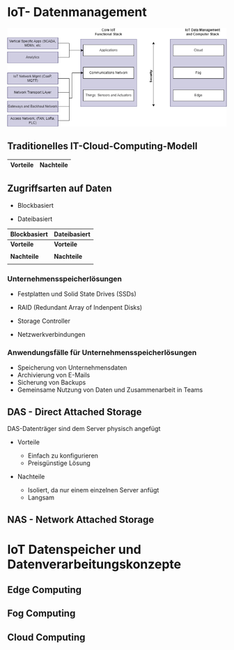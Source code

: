 # IoT- Datenmanagement
![Alt text](./img/overview.png)

## Traditionelles IT-Cloud-Computing-Modell

|Vorteile|Nachteile|
|---|---|

## Zugriffsarten auf Daten
+ Blockbasiert

+ Dateibasiert

|Blockbasiert|Dateibasiert|
|---|---|
|**Vorteile**|**Vorteile**|
|||
|**Nachteile**|**Nachteile**|
|||

### Unternehmensspeicherlösungen
+ Festplatten und Solid State Drives (SSDs)

+ RAID (Redundant Array of Indenpent Disks)

+ Storage Controller

+ Netzwerkverbindungen

### Anwendungsfälle für Unternehmensspeicherlösungen
+ Speicherung von Unternehmensdaten
+ Archivierung von E-Mails
+ Sicherung von Backups
+ Gemeinsame Nutzung von Daten und Zusammenarbeit in Teams

## DAS - Direct Attached Storage 
DAS-Datenträger sind dem Server physisch angefügt
+ Vorteile
    + Einfach zu konfigurieren
    + Preisgünstige Lösung

+ Nachteile
    + Isoliert, da nur einem einzelnen Server anfügt
    + Langsam

## NAS - Network Attached Storage


# IoT Datenspeicher und Datenverarbeitungskonzepte

## Edge Computing

## Fog Computing

## Cloud Computing